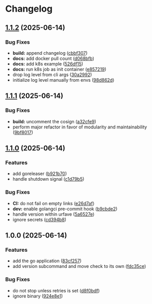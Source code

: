 # Changelog

## [1.1.2](https://github.com/meysam81/liveness-check/compare/v1.1.1...v1.1.2) (2025-06-14)


### Bug Fixes

* **build:** append changelog ([cbbf307](https://github.com/meysam81/liveness-check/commit/cbbf307e1bc829daa8a2eb619713f5339e1e20b1))
* **docs:** add docker pull count ([d068bfb](https://github.com/meysam81/liveness-check/commit/d068bfb32da713a68db5700afe94059c5f477aa1))
* **docs:** add k8s example ([526df15](https://github.com/meysam81/liveness-check/commit/526df153b50a9d06ae50a02eb5a66ced7f0d8798))
* **docs:** run k8s job as init container ([e857219](https://github.com/meysam81/liveness-check/commit/e857219ffefb9b8b09a0ae0e134edf3d15bd5782))
* drop log level from cli args ([30a2992](https://github.com/meysam81/liveness-check/commit/30a2992c977e727fd1ef876f941f43b04b0c00a7))
* initialize log level manually from envs ([98d862d](https://github.com/meysam81/liveness-check/commit/98d862d5fa6340bc49aab9121bddd432078a5447))

## [1.1.1](https://github.com/meysam81/liveness-check/compare/v1.1.0...v1.1.1) (2025-06-14)


### Bug Fixes

* **build:** uncomment the cosign ([a32cfe9](https://github.com/meysam81/liveness-check/commit/a32cfe9e2a30f6a0a7bba57189cf44f7b4a1660c))
* perform major refactor in favor of modularity and maintainability ([9bf8017](https://github.com/meysam81/liveness-check/commit/9bf8017b9e209b0ca0b50fb91a54e22d67f8d09c))

## [1.1.0](https://github.com/meysam81/liveness-check/compare/v1.0.0...v1.1.0) (2025-06-14)


### Features

* add goreleaser ([b921b70](https://github.com/meysam81/liveness-check/commit/b921b70dfbca6baac366f2c3aac832ab1b58f0bb))
* handle shutdown signal ([c1d79b5](https://github.com/meysam81/liveness-check/commit/c1d79b541451c85ba9cf0c37106f9781be895c3e))


### Bug Fixes

* **CI:** do not fail on empty links ([e26d7af](https://github.com/meysam81/liveness-check/commit/e26d7afbb9003d3569a45b7ae0029669e546a435))
* **dev:** enable golangci pre-commit hook ([b9cbde2](https://github.com/meysam81/liveness-check/commit/b9cbde2d6640efd98edbc243e3551a1a2d78329c))
* handle version within urfave ([5a6527e](https://github.com/meysam81/liveness-check/commit/5a6527e521f3e39bb0502a36ab8f5964f102d550))
* ignore secrets ([cd394b8](https://github.com/meysam81/liveness-check/commit/cd394b8e87249d2898d76e906d3c96009e0155b6))

## 1.0.0 (2025-06-14)


### Features

* add the go application ([83cf257](https://github.com/meysam81/liveness-check/commit/83cf257a22d7f2a65be2f429a8b877fe7b77df19))
* add version subcommand and move check to its own ([fdc35ce](https://github.com/meysam81/liveness-check/commit/fdc35ced3ca30ae02e54960d9a04d35fb6f8c24c))


### Bug Fixes

* do not stop unless retries is set ([d8f0bdf](https://github.com/meysam81/liveness-check/commit/d8f0bdfae35f3f8b324f39109555ba7bda1cf2ed))
* ignore binary ([924e8e1](https://github.com/meysam81/liveness-check/commit/924e8e1e0202ef6d3014b204918f1da3815f64da))
